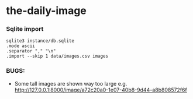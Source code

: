 # the-daily-image

### Sqlite import
```
sqlite3 instance/db.sqlite
.mode ascii
.separator "," "\n"
.import --skip 1 data/images.csv images
```

### BUGS:
* Some tall images are shown way too large e.g. http://127.0.0.1:8000/image/a72c20a0-1e07-40b8-9d44-a8b808572f6f